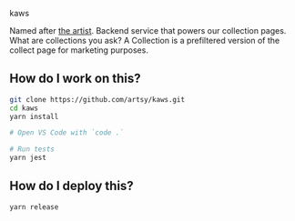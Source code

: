 kaws

Named after [the artist](https://artsy.net/artist/kaws). Backend service that powers our collection pages.
What are collections you ask? A Collection is a prefiltered version of the collect page for marketing purposes.


## How do I work on this?

```sh
git clone https://github.com/artsy/kaws.git
cd kaws
yarn install

# Open VS Code with `code .`

# Run tests
yarn jest
```

## How do I deploy this?

```sh
yarn release
```
